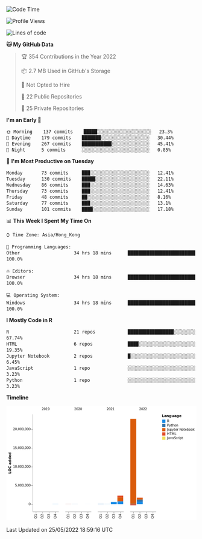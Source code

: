 

<!--**wt12318/wt12318** is a ✨ _special_ ✨ repository because its `README.md` (this file) appears on your GitHub profile.-->

<!--START_SECTION:waka-->
![Code Time](http://img.shields.io/badge/Code%20Time-175%20hrs%2056%20mins-blue)

![Profile Views](http://img.shields.io/badge/Profile%20Views-1-blue)

![Lines of code](https://img.shields.io/badge/From%20Hello%20World%20I%27ve%20Written-27%20Million%20lines%20of%20code-blue)

**🐱 My GitHub Data** 

> 🏆 354 Contributions in the Year 2022
 > 
> 📦 2.7 MB Used in GitHub's Storage 
 > 
> 🚫 Not Opted to Hire
 > 
> 📜 22 Public Repositories 
 > 
> 🔑 25 Private Repositories  
 > 
**I'm an Early 🐤** 

```text
🌞 Morning    137 commits    █████░░░░░░░░░░░░░░░░░░░░   23.3% 
🌆 Daytime    179 commits    ███████░░░░░░░░░░░░░░░░░░   30.44% 
🌃 Evening    267 commits    ███████████░░░░░░░░░░░░░░   45.41% 
🌙 Night      5 commits      ░░░░░░░░░░░░░░░░░░░░░░░░░   0.85%

```
📅 **I'm Most Productive on Tuesday** 

```text
Monday       73 commits     ███░░░░░░░░░░░░░░░░░░░░░░   12.41% 
Tuesday      130 commits    █████░░░░░░░░░░░░░░░░░░░░   22.11% 
Wednesday    86 commits     ███░░░░░░░░░░░░░░░░░░░░░░   14.63% 
Thursday     73 commits     ███░░░░░░░░░░░░░░░░░░░░░░   12.41% 
Friday       48 commits     ██░░░░░░░░░░░░░░░░░░░░░░░   8.16% 
Saturday     77 commits     ███░░░░░░░░░░░░░░░░░░░░░░   13.1% 
Sunday       101 commits    ████░░░░░░░░░░░░░░░░░░░░░   17.18%

```


📊 **This Week I Spent My Time On** 

```text
⌚︎ Time Zone: Asia/Hong_Kong

💬 Programming Languages: 
Other                    34 hrs 18 mins      █████████████████████████   100.0%

🔥 Editors: 
Browser                  34 hrs 18 mins      █████████████████████████   100.0%

💻 Operating System: 
Windows                  34 hrs 18 mins      █████████████████████████   100.0%

```

**I Mostly Code in R** 

```text
R                        21 repos            █████████████████░░░░░░░░   67.74% 
HTML                     6 repos             ████░░░░░░░░░░░░░░░░░░░░░   19.35% 
Jupyter Notebook         2 repos             █░░░░░░░░░░░░░░░░░░░░░░░░   6.45% 
JavaScript               1 repo              ░░░░░░░░░░░░░░░░░░░░░░░░░   3.23% 
Python                   1 repo              ░░░░░░░░░░░░░░░░░░░░░░░░░   3.23%

```


**Timeline**

![Chart not found](https://raw.githubusercontent.com/wt12318/wt12318/main/charts/bar_graph.png) 


 Last Updated on 25/05/2022 18:59:16 UTC
<!--END_SECTION:waka-->


